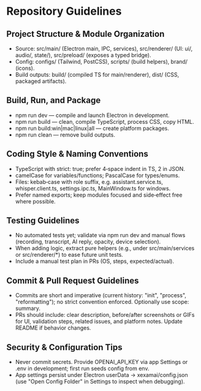 ﻿# Repository Guidelines

## Project Structure & Module Organization

- Source: src/main/ (Electron main, IPC, services), src/renderer/ (UI: ui/, audio/, state/), src/preload/ (exposes a
  typed bridge).
- Config: configs/ (Tailwind, PostCSS), scripts/ (build helpers), brand/ (icons).
- Build outputs: build/ (compiled TS for main/renderer), dist/ (CSS, packaged artifacts).

## Build, Run, and Package

- npm run dev — compile and launch Electron in development.
- npm run build — clean, compile TypeScript, process CSS, copy HTML.
- npm run build:win|mac|linux|all — create platform packages.
- npm run clean — remove build outputs.

## Coding Style & Naming Conventions

- TypeScript with strict: true; prefer 4‑space indent in TS, 2 in JSON.
- camelCase for variables/functions; PascalCase for types/enums.
- Files: kebab‑case with role suffix, e.g. assistant.service.ts, whisper.client.ts, settings.ipc.ts, MainWindow.ts for
  windows.
- Prefer named exports; keep modules focused and side‑effect free where possible.

## Testing Guidelines

- No automated tests yet; validate via
  npm run dev and manual flows (recording, transcript, AI reply, opacity, device selection).
- When adding logic, extract pure helpers (e.g., under src/main/services or src/renderer/*) to ease future unit tests.
- Include a manual test plan in PRs (OS, steps, expected/actual).

## Commit & Pull Request Guidelines

- Commits are short and imperative (current history: "init", "process", "reformatting"); no strict convention enforced.
  Optionally use scope: summary.
- PRs should include: clear description, before/after screenshots or GIFs for UI, validation steps, related issues, and
  platform notes. Update README if behavior changes.

## Security & Configuration Tips

- Never commit secrets. Provide OPENAI_API_KEY via app Settings or .env in development; first run seeds config from env.
- App settings persist under Electron userData → xexamai/config.json (use "Open Config Folder" in Settings to inspect
  when debugging).